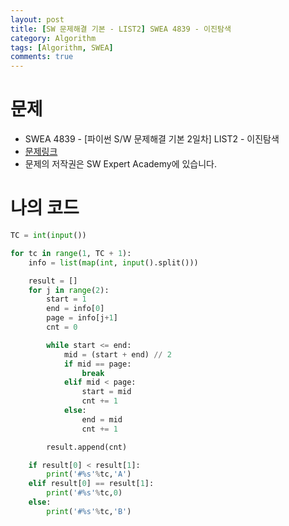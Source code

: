 ```yaml
---
layout: post
title: [SW 문제해결 기본 - LIST2] SWEA 4839 - 이진탐색
category: Algorithm
tags: [Algorithm, SWEA]
comments: true
---
```




# 문제

-  SWEA 4839 - [파이썬 S/W 문제해결 기본 2일차] LIST2 - 이진탐색
-  [문제링크](https://www.swexpertacademy.com/main/learn/course/subjectDetail.do?courseId=AVuPDN86AAXw5UW6&subjectId=AWOVF-WqqecDFAWg)
-  문제의 저작권은 SW Expert Academy에 있습니다.



# 나의 코드


```python
TC = int(input())

for tc in range(1, TC + 1):
    info = list(map(int, input().split()))

    result = []
    for j in range(2):
        start = 1
        end = info[0]
        page = info[j+1]
        cnt = 0

        while start <= end:
            mid = (start + end) // 2
            if mid == page:
                break
            elif mid < page:
                start = mid
                cnt += 1
            else:
                end = mid
                cnt += 1

        result.append(cnt)

    if result[0] < result[1]:
        print('#%s'%tc,'A')
    elif result[0] == result[1]:
        print('#%s'%tc,0)
    else:
        print('#%s'%tc,'B')
```
